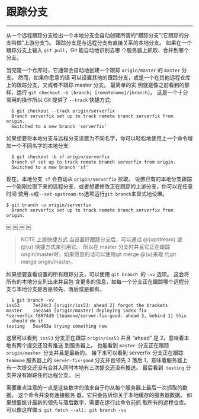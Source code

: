 # 跟踪分支
---- 
从一个远程跟踪分支检出一个本地分支会自动创建所谓的“跟踪分支”(它跟踪的分支叫做“上游分支”)。 跟踪分支是与远程分支有直接关系的本地分支。 如果在一个跟踪分支上输入 `git pull`，Git 能自动地识别去哪 个服务器上抓取、合并到哪个分支。 


当克隆一个仓库时，它通常会自动地创建一个跟踪 `origin/master` 的 `master` 分支。 然而，如果你愿意的话 可以设置其他的跟踪分支，或是一个在其他远程仓库上的跟踪分支，又或者不跟踪 master 分支。 最简单的实 例就是像之前看到的那样，运行 `git checkout -b [branch] [remotename]/[branch]`。 这是一个十分 常用的操作所以 Git 提供了 `--track` 快捷方式: 

	
	  $ git checkout --track origin/serverfix
	  Branch serverfix set up to track remote branch serverfix from origin.
	  Switched to a new branch 'serverfix'


如果想要将本地分支与远程分支设置为不同名字，你可以轻松地使用上一个命令增加一个不同名字的本地分支: 

	
	  $ git checkout -b sf origin/serverfix
	  Branch sf set up to track remote branch serverfix from origin.
	  Switched to a new branch 'sf'


现在，本地分支` sf` 会自动从 `origin/serverfix` 拉取。 设置已有的本地分支跟踪一个刚刚拉取下来的远程分支，或者想要修改正在跟踪的上游分支，你可以在任意时间 
使用`-u`或`--set-upstream-to`选项运行`git branch`来显式地设置。 

	
	$ git branch -u origin/serverfix 
	  Branch serverfix set up to track remote branch serverfix from origin.
￼ ￼ ￼ ￼
> NOTE 
> 上游快捷方式 
> 当设置好跟踪分支后，可以通过 @{upstream} 或 @{u} 快捷方式来引用它。 所以在 master 分支时并且它正在跟踪origin/master时，如果愿意的话可以使用git merge @{u}来取 代git merge origin/master。 


如果想要查看设置的所有跟踪分支，可以使用 `git branch `的 `-vv` 选项。 这会将所有的本地分支列出来并且包 含更多的信息，如每一个分支正在跟踪哪个远程分支与本地分支是否是领先、落后或是都有。 

	
	  $ git branch -vv
	iss53     7e424c3 [origin/iss53: ahead 2] forgot the brackets
	master    1ae2a45 [origin/master] deploying index fix
	*serverfix f8674d9 [teamone/server-fix-good: ahead 3, behind 1] this
	  should do it
	testing   5ea463a trying something new


这里可以看到` iss53` 分支正在跟踪 `origin/iss53` 并且 “ahead” 是 2，意味着本地有两个提交还没有推送 到服务器上。 也能看到 `master `分支正在跟踪 `origin/master `分支并且是最新的。 接下来可以看到 serverfix 分支正在跟踪 `teamone` 服务器上的 `server-fix-good` 分支并且领先 3 落后 1，意味着服务器上 有一次提交还没有合并入同时本地有三次提交还没有推送。 最后看到` testing` 分支并没有跟踪任何远程分支。 
￼

需要重点注意的一点是这些数字的值来自于你从每个服务器上最后一次抓取的数据。 这个命令并没有连接服务 器，它只会告诉你关于本地缓存的服务器数据。 如果想要统计最新的领先与落后数字，需要在运行此命令前抓 取所有的远程仓库。可以像这样做:`$ git fetch --all; git branch -vv` 
